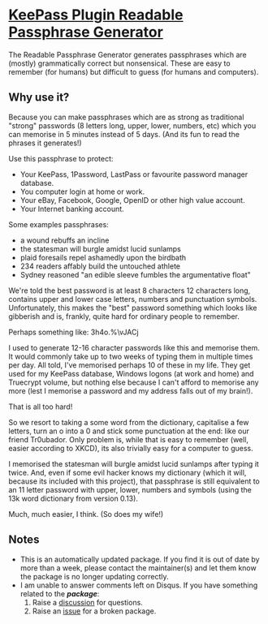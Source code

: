 # [KeePass Plugin Readable Passphrase Generator](https://chocolatey.org/packages/keepass-plugin-readablepassphrasegen)

The Readable Passphrase Generator generates passphrases which are (mostly) grammatically correct but nonsensical. These are easy to remember (for humans) but difficult to guess (for humans and computers).

## Why use it?

Because you can make passphrases which are as strong as traditional "strong" passwords (8 letters long, upper, lower, numbers, etc) which you can memorise in 5 minutes instead of 5 days. (And its fun to read the phrases it generates!)

Use this passphrase to protect:

* Your KeePass, 1Password, LastPass or favourite password manager database.
* You computer login at home or work.
* Your eBay, Facebook, Google, OpenID or other high value account.
* Your Internet banking account.

Some examples passphrases:

* a wound rebuffs an incline
* the statesman will burgle amidst lucid sunlamps
* plaid foresails repel ashamedly upon the birdbath
* 234 readers affably build the untouched athlete
* Sydney reasoned "an edible sleeve fumbles the argumentative float"

We're told the best password is at least 8 characters 12 characters long, contains upper and lower case letters, numbers and punctuation symbols. Unfortunately, this makes the "best" password something which looks like gibberish and is, frankly, quite hard for ordinary people to remember.

Perhaps something like: 3h4o.%\vJACj

I used to generate 12-16 character passwords like this and memorise them. It would commonly take up to two weeks of typing them in multiple times per day. All told, I've memorised perhaps 10 of these in my life. They get used for my KeePass database, Windows logons (at work and home) and Truecrypt volume, but nothing else because I can't afford to memorise any more (lest I memorise a password and my address falls out of my brain!).

That is all too hard!

So we resort to taking a some word from the dictionary, capitalise a few letters, turn an o into a 0 and stick some punctuation at the end: like our friend Tr0ubador. Only problem is, while that is easy to remember (well, easier according to XKCD), its also trivially easy for a computer to guess.

I memorised the statesman will burgle amidst lucid sunlamps after typing it twice. And, even if some evil hacker knows my dictionary (which it will, because its included with this project), that passphrase is still equivalent to an 11 letter password with upper, lower, numbers and symbols (using the 13k word dictionary from version 0.13).

Much, much easier, I think. (So does my wife!)

## Notes

* This is an automatically updated package. If you find it is out of date by more than a week, please contact the maintainer(s) and let them know the package is no longer updating correctly.
* I am unable to answer comments left on Disqus. If you have something related to the **_package_**:
  1. Raise a [discussion](https://github.com/pauby/chocopackages/discussions) for questions.
  2. Raise an [issue](https://github.com/pauby/chocopackages/issues) for a broken package.
